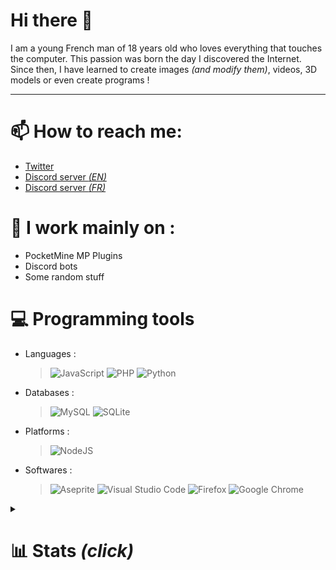 
# Hi there 👋

I am a young French man of 18 years old who loves everything that touches the computer.
This passion was born the day I discovered the Internet.
Since then, I have learned to create images *(and modify them)*, videos, 3D models or even create programs !

---
# 📫 How to reach me:
* [Twitter](https://twitter.com/Verre2OuiSki)
* [Discord server *(EN)*](https://discord.gg/P8R4WhARrY) 
* [Discord server *(FR)*](https://discord.gg/DnmRbAxMbN) 

# 🔭 I work mainly on :
* PocketMine MP Plugins
* Discord bots
* Some random stuff

# 💻 Programming tools
- Languages :
  > ![JavaScript](https://img.shields.io/badge/javascript-%23323330.svg?style=for-the-badge&logo=javascript&logoColor=%23F7DF1E) ![PHP](https://img.shields.io/badge/php-%23777BB4.svg?style=for-the-badge&logo=php&logoColor=white) ![Python](https://img.shields.io/badge/python-3670A0?style=for-the-badge&logo=python&logoColor=ffdd54)
- Databases :
  > ![MySQL](https://img.shields.io/badge/mysql-%2300f.svg?style=for-the-badge&logo=mysql&logoColor=white) ![SQLite](https://img.shields.io/badge/sqlite-%2307405e.svg?style=for-the-badge&logo=sqlite&logoColor=white)
- Platforms :
  > ![NodeJS](https://img.shields.io/badge/node.js-6DA55F?style=for-the-badge&logo=node.js&logoColor=white)
- Softwares :
  > ![Aseprite](https://img.shields.io/badge/Aseprite-FFFFFF?style=for-the-badge&logo=Aseprite&logoColor=#7D929E) ![Visual Studio Code](https://img.shields.io/badge/Visual%20Studio%20Code-0078d7.svg?style=for-the-badge&logo=visual-studio-code&logoColor=white) ![Firefox](https://img.shields.io/badge/Firefox-FF7139?style=for-the-badge&logo=Firefox-Browser&logoColor=white) ![Google Chrome](https://img.shields.io/badge/Google%20Chrome-4285F4?style=for-the-badge&logo=GoogleChrome&logoColor=white)


<details>
  <summary><h1>📊 Stats <i>(click)</i></h1></summary>
  <br>
  <p align="center">
    <img alt="Verre2OuiSki's Github Stats" src="https://github-readme-stats.vercel.app/api?username=Verre2OuiSki&theme=github_dark&title_color=00FF88&text_color=808080&icon_color=00EEFF&hide_border=false&border_color=FFFFFF&border_radius=30&show_icons=true&count_private=true" /><br>
    <img alt="Verre2OuiSki's Top Languages" src="https://github-readme-stats.vercel.app/api/top-langs/?username=Verre2OuiSKi&theme=github_dark&title_color=00FF88&text_color=808080&icon_color=00EEFF&hide_border=false&border_color=FFFFFF&border_radius=30&layout=compact&custom_title=Most%20Used%20Languages%20%28public%20repo%27s%29" /><br>
    <img alt="Verre2OuiSki's Wakatime Stats" src="https://github-readme-stats.vercel.app/api/wakatime?username=Verre2OuiSki&theme=github_dark&title_color=00FF88&text_color=808080&icon_color=00EEFF&hide_border=false&border_color=FFFFFF&border_radius=30&layout=compact" /><br>
  </p>
  
  
</details>
 
